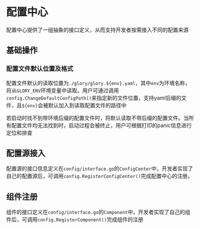 # 配置中心

配置中心提供了一组抽象的接口定义，从而支持开发者按需接入不同的配置来源

## 基础操作

### 配置文件默认位置及格式

配置文件默认的读取位置为`./glory/glory.${env}.yaml`，其中`env`为环境名称，将从`GLORY_ENV`环境变量中读取。用户可通过调用`config.ChangeDefaultConfigPath()`来指定新的文件位置，支持yaml后缀的文件，且`${env}`会被默认加入到读取配置文件的路径中

若启动时找不到带环境后缀的配置文件时，将默认读取不带后缀的配置文件。当所有配置文件均无法找到时，启动过程会被终止，用户可根据打印的panic信息进行定位和排查

## 配置源接入

配置源的接口信息定义在`config/interface.go`的`ConfigCenter`中，开发者实现了自己的配置源后，可调用`config.RegisterConfigCenter()`完成配置中心的注册。

## 组件注册

组件的接口定义在`config/interface.go`的`Component`中，开发者实现了自己的组件后，可调用`config.RegisterComponent()`完成组件的注册